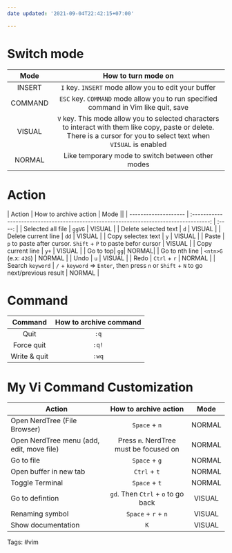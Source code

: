 ```yaml
---
date updated: '2021-09-04T22:42:15+07:00'

---
```


# Switch mode

|   Mode  |                                                                           How to turn mode on                                                                           |
| :-----: | :---------------------------------------------------------------------------------------------------------------------------------------------------------------------: |
|  INSERT |                                                           `I` key. `INSERT` mode allow you to edit your buffer                                                          |
| COMMAND |                                           `ESC` key. `COMMAND` mode allow you to run specified command in Vim like quit, save                                           |
|  VISUAL | `V` key. This mode allow you to selected characters to interact with them like copy, paste or delete. There is a cursor for you to select text when `VISUAL` is enabled |
|  NORMAL |                                                            Like temporary mode to switch between other modes                                                            |

# Action

| Action               |                                  How to archive action                                 |  Mode  ||
| -------------------- | :------------------------------------------------------------------------------------: | :----: |
| Selected all file    |                                         `ggVG`                                         | VISUAL |
| Delete selected text |                                           `d`                                          | VISUAL |
| Delete current line  |                                          `dd`                                          | VISUAL |
| Copy selectex text   |                                           `y`                                          | VISUAL |
| Paste                |             `p` to paste after cursor. `Shift` + `P` to paste befor cursor             | VISUAL |
| Copy current line    |                                          `y+`                                          | VISUAL |
| Go to top| `gg`| NORMAL|
| Go to nth line       |                                  `<ntn>G` (e.x: `42G`)                                 | NORMAL |
| Undo                 |                                           `u`                                          | VISUAL |
| Redo                 |                                      `Ctrl` + `r`                                      | NORMAL |
| Search `keyword`     | `/` + `keyword` => `Enter`, then press `n` or `Shift` + `N` to go next/previous result | NORMAL |

# Command

|    Command   | How to archive command |
| :----------: | :--------------------: |
|     Quit     |          `:q`          |
|  Force quit  |          `:q!`         |
| Write & quit |          `:wq`         |

# My Vi Command Customization

| Action                                    |          How to archive action         |  Mode  |
| ----------------------------------------- | :------------------------------------: | :----: |
| Open NerdTree (File Browser)              |              `Space` + `n`             | NORMAL |
| Open NerdTree menu (add, edit, move file) | Press `m`. NerdTree must be focused on | NORMAL |
| Go to file                                |              `Space` + `g`             | NORMAL |
| Open buffer in new tab                    |              `Ctrl` + `t`              | NORMAL |
| Toggle Terminal                           |              `Space` + `t`             | NORMAL |
| Go to defintion                           |   `gd`. Then `Ctrl` + `o` to go back   | VISUAL |
| Renaming symbol                           |           `Space` + `r` + `n`          | VISUAL |
| Show documentation                        |                   `K`                  | VISUAL |

Tags: #vim
